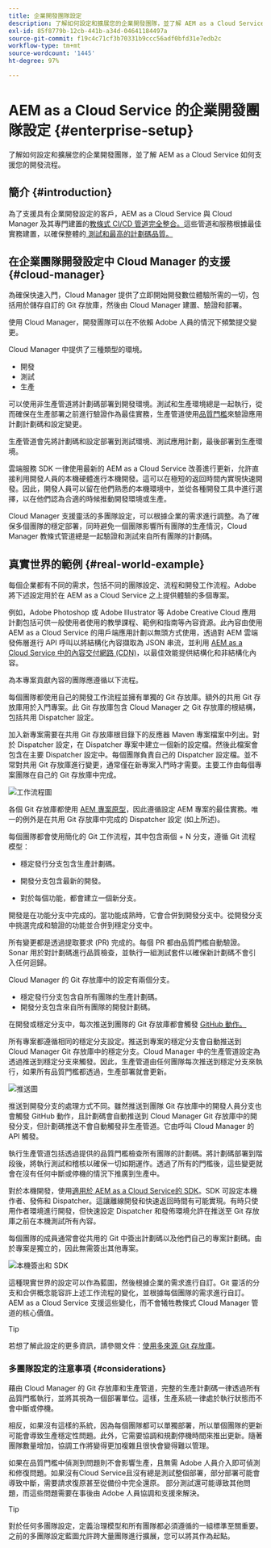 ```yaml
---
title: 企業開發團隊設定
description: 了解如何設定和擴展您的企業開發團隊，並了解 AEM as a Cloud Service 如何支援您的開發流程。
exl-id: 85f8779b-12cb-441b-a34d-04641184497a
source-git-commit: f19c4c71cf3b70331b9ccc56adf0bfd31e7edb2c
workflow-type: tm+mt
source-wordcount: '1445'
ht-degree: 97%

---
```


# AEM as a Cloud Service 的企業開發團隊設定 {#enterprise-setup}

了解如何設定和擴展您的企業開發團隊，並了解 AEM as a Cloud Service 如何支援您的開發流程。

## 簡介 {#introduction}

為了支援具有企業開發設定的客戶，AEM as a Cloud Service 與 Cloud Manager 及其專門建置的[教條式 CI/CD 管道完全整合。](/help/implementing/cloud-manager/configuring-pipelines/introduction-ci-cd-pipelines.md)這些管道和服務根據最佳實務建置，以確保整體的[ 測試和最高的計劃碼品質。](/help/implementing/cloud-manager/code-quality-testing.md)

## 在企業團隊開發設定中 Cloud Manager 的支援 {#cloud-manager}

為確保快速入門，Cloud Manager 提供了立即開始開發數位體驗所需的一切，包括用於儲存自訂的 Git 存放庫，然後由 Cloud Manager 建置、驗證和部署。

使用 Cloud Manager，開發團隊可以在不依賴 Adobe 人員的情況下頻繁提交變更。

Cloud Manager 中提供了三種類型的環境。

* 開發
* 測試
* 生產

可以使用非生產管道將計劃碼部署到開發環境。測試和生產環境總是一起執行，從而確保在生產部署之前進行驗證作為最佳實務，生產管道使用[品質門檻](/help/implementing/cloud-manager/custom-code-quality-rules.md)來驗證應用計劃計劃碼和設定變更。

生產管道會先將計劃碼和設定部署到測試環境、測試應用計劃，最後部署到生產環境。

雲端服務 SDK 一律使用最新的 AEM as a Cloud Service 改善進行更新，允許直接利用開發人員的本機硬體進行本機開發。這可以在極短的返回時間內實現快速開發。因此，開發人員可以留在他們熟悉的本機環境中，並從各種開發工具中進行選擇，以在他們認為合適的時候推動開發環境或生產。

Cloud Manager 支援靈活的多團隊設定，可以根據企業的需求進行調整。為了確保多個團隊的穩定部署，同時避免一個團隊影響所有團隊的生產情況，Cloud Manager 教條式管道總是一起驗證和測試來自所有團隊的計劃碼。

## 真實世界的範例 {#real-world-example}

每個企業都有不同的需求，包括不同的團隊設定、流程和開發工作流程。Adobe 將下述設定用於在 AEM as a Cloud Service 之上提供體驗的多個專案。

例如，Adobe Photoshop 或 Adobe Illustrator 等 Adobe Creative Cloud 應用計劃包括可供一般使用者使用的教學課程、範例和指南等內容資源。此內容由使用 AEM as a Cloud Service 的用戶端應用計劃以無頭方式使用，透過對 AEM 雲端發佈層進行 API 呼叫以將結構化內容擷取為 JSON 串流，並利用 [AEM as a Cloud Service 中的內容交付網路 (CDN)](/help/implementing/dispatcher/cdn.md#content-delivery)，以最佳效能提供結構化和非結構化內容。

為本專案貢獻內容的團隊應遵循以下流程。

每個團隊都使用自己的開發工作流程並擁有單獨的 Git 存放庫。額外的共用 Git 存放庫用於入門專案。此 Git 存放庫包含 Cloud Manager 之 Git 存放庫的根結構，包括共用 Dispatcher 設定。

加入新專案需要在共用 Git 存放庫根目錄下的反應器 Maven 專案檔案中列出。對於 Dispatcher 設定，在 Dispatcher 專案中建立一個新的設定檔。然後此檔案會包含在主要 Dispatcher 設定中。每個團隊負責自己的 Dispatcher 設定檔。並不常對共用 Git 存放庫進行變更，通常僅在新專案入門時才需要。主要工作由每個專案團隊在自己的 Git 存放庫中完成。

![工作流程圖](/help/implementing/cloud-manager/assets/team-setup1.png)

各個 Git 存放庫都使用 [AEM 專案原型](https://experienceleague.adobe.com/docs/experience-manager-core-components/using/developing/archetype/overview.html?lang=zh-Hant)，因此遵循設定 AEM 專案的最佳實務。唯一的例外是在共用 Git 存放庫中完成的 Dispatcher 設定 (如上所述)。

每個團隊都會使用簡化的 Git 工作流程，其中包含兩個 + N 分支，遵循 Git 流程模型：

* 穩定發行分支包含生產計劃碼。

* 開發分支包含最新的開發。

* 對於每個功能，都會建立一個新分支。

開發是在功能分支中完成的。當功能成熟時，它會合併到開發分支中。從開發分支中挑選完成和驗證的功能並合併到穩定分支中。

所有變更都是透過提取要求 (PR) 完成的。每個 PR 都由品質門檻自動驗證。Sonar 用於對計劃碼進行品質檢查，並執行一組測試套件以確保新計劃碼不會引入任何迴歸。

Cloud Manager 的 Git 存放庫中的設定有兩個分支。

* 穩定發行分支包含自所有團隊的生產計劃碼。
* 開發分支包含來自所有團隊的開發計劃碼。

在開發或穩定分支中，每次推送到團隊的 Git 存放庫都會觸發 [GitHub 動作。](/help/implementing/cloud-manager/managing-code/working-with-multiple-source-git-repositories.md#managing-code)

所有專案都遵循相同的穩定分支設定。推送到專案的穩定分支會自動推送到 Cloud Manager Git 存放庫中的穩定分支。Cloud Manager 中的生產管道設定為透過推送到穩定分支來觸發。因此，生產管道由任何團隊每次推送到穩定分支來執行，如果所有品質門檻都透過，生產部署就會更新。

![推送圖](/help/implementing/cloud-manager/assets/team-setup2.png)

推送到開發分支的處理方式不同。雖然推送到團隊 Git 存放庫中的開發人員分支也會觸發 GitHub 動作，且計劃碼會自動推送到 Cloud Manager Git 存放庫中的開發分支，但計劃碼推送不會自動觸發非生產管道。它由呼叫 Cloud Manager 的 API 觸發。

執行生產管道包括透過提供的品質門檻檢查所有團隊的計劃碼。將計劃碼部署到階段後，將執行測試和稽核以確保一切如期運作。透過了所有的門檻後，這些變更就會在沒有任何中斷或停機的情況下推廣到生產中。

對於本機開發，使用[適用於 AEM as a Cloud Service的 SDK](/help/implementing/developing/introduction/aem-as-a-cloud-service-sdk.md#developing)。SDK 可設定本機作者、發佈和 Dispatcher。這讓離線開發和快速返回時間有可能實現。有時只使用作者環境進行開發，但快速設定 Dispatcher 和發佈環境允許在推送至 Git 存放庫之前在本機測試所有內容。

每個團隊的成員通常會從共用的 Git 中簽出計劃碼以及他們自己的專案計劃碼。由於專案是獨立的，因此無需簽出其他專案。

![本機簽出和 SDK](/help/implementing/cloud-manager/assets/team-setup3.png)

這種現實世界的設定可以作為藍圖，然後根據企業的需求進行自訂。Git 靈活的分支和合併概念能容許上述工作流程的變化，並根據每個團隊的需求進行自訂。AEM as a Cloud Service 支援這些變化，而不會犧牲教條式 Cloud Manager 管道的核心價值。

>[!TIP]
>
>若想了解此設定的更多資訊，請參閱文件：[使用多來源 Git 存放庫](https://experienceleague.adobe.com/docs/experience-manager-cloud-manager/using/managing-code/working-with-multiple-source-git-repos.html?lang=zh-Hant#managing-code)。

### 多團隊設定的注意事項 {#considerations}

藉由 Cloud Manager 的 Git 存放庫和生產管道，完整的生產計劃碼一律透過所有品質門檻執行，並將其視為一個部署單位。這樣，生產系統一律處於執行狀態而不會中斷或停機。

相反，如果沒有這樣的系統，因為每個團隊都可以單獨部署，所以單個團隊的更新可能會導致生產穩定性問題。此外，它需要協調和規劃停機時間來推出更新。隨著團隊數量增加，協調工作將變得更加複雜且很快會變得難以管理。

如果在品質門檻中偵測到問題則不會影響生產，且無需 Adobe 人員介入即可偵測和修復問題。如果沒有Cloud Service且沒有總是測試整個部署，部分部署可能會導致中斷，需要請求復原甚至從備份中完全還原。 部分測試還可能導致其他問題，而這些問題需要在事後由 Adobe 人員協調和支援來解決。

>[!TIP]
>
>對於任何多團隊設定，定義治理模型和所有團隊都必須遵循的一組標準至關重要。之前的多團隊設定藍圖允許跨大量團隊進行擴展，您可以將其作為起點。
